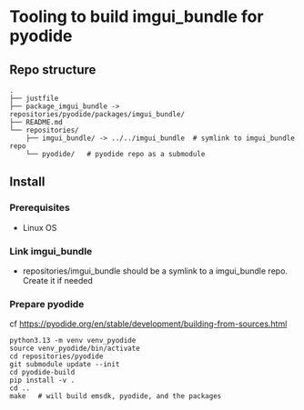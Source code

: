 # Tooling to build imgui_bundle for pyodide

## Repo structure

```
.
├── justfile
├── package_imgui_bundle -> repositories/pyodide/packages/imgui_bundle/
├── README.md
└── repositories/
    ├── imgui_bundle/ -> ../../imgui_bundle  # symlink to imgui_bundle repo
    └── pyodide/   # pyodide repo as a submodule
```

## Install


### Prerequisites

- Linux OS


### Link imgui_bundle
- repositories/imgui_bundle should be a symlink to a imgui_bundle repo. Create it if needed 

### Prepare pyodide

cf https://pyodide.org/en/stable/development/building-from-sources.html

```
python3.13 -m venv venv_pyodide
source venv_pyodide/bin/activate
cd repositories/pyodide
git submodule update --init
cd pyodide-build 
pip install -v .
cd ..
make   # will build emsdk, pyodide, and the packages
```

